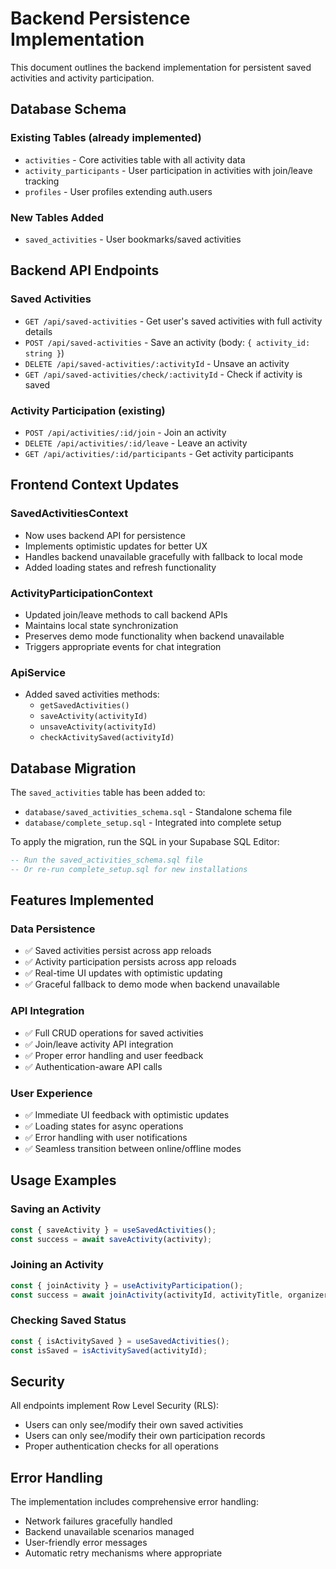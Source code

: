 # Backend Persistence Implementation

This document outlines the backend implementation for persistent saved activities and activity participation.

## Database Schema

### Existing Tables (already implemented)
- `activities` - Core activities table with all activity data
- `activity_participants` - User participation in activities with join/leave tracking
- `profiles` - User profiles extending auth.users

### New Tables Added
- `saved_activities` - User bookmarks/saved activities

## Backend API Endpoints

### Saved Activities
- `GET /api/saved-activities` - Get user's saved activities with full activity details
- `POST /api/saved-activities` - Save an activity (body: `{ activity_id: string }`)
- `DELETE /api/saved-activities/:activityId` - Unsave an activity
- `GET /api/saved-activities/check/:activityId` - Check if activity is saved

### Activity Participation (existing)
- `POST /api/activities/:id/join` - Join an activity
- `DELETE /api/activities/:id/leave` - Leave an activity
- `GET /api/activities/:id/participants` - Get activity participants

## Frontend Context Updates

### SavedActivitiesContext
- Now uses backend API for persistence
- Implements optimistic updates for better UX
- Handles backend unavailable gracefully with fallback to local mode
- Added loading states and refresh functionality

### ActivityParticipationContext
- Updated join/leave methods to call backend APIs
- Maintains local state synchronization
- Preserves demo mode functionality when backend unavailable
- Triggers appropriate events for chat integration

### ApiService
- Added saved activities methods:
  - `getSavedActivities()`
  - `saveActivity(activityId)`
  - `unsaveActivity(activityId)`
  - `checkActivitySaved(activityId)`

## Database Migration

The `saved_activities` table has been added to:
- `database/saved_activities_schema.sql` - Standalone schema file
- `database/complete_setup.sql` - Integrated into complete setup

To apply the migration, run the SQL in your Supabase SQL Editor:

```sql
-- Run the saved_activities_schema.sql file
-- Or re-run complete_setup.sql for new installations
```

## Features Implemented

### Data Persistence
- ✅ Saved activities persist across app reloads
- ✅ Activity participation persists across app reloads
- ✅ Real-time UI updates with optimistic updating
- ✅ Graceful fallback to demo mode when backend unavailable

### API Integration
- ✅ Full CRUD operations for saved activities
- ✅ Join/leave activity API integration
- ✅ Proper error handling and user feedback
- ✅ Authentication-aware API calls

### User Experience
- ✅ Immediate UI feedback with optimistic updates
- ✅ Loading states for async operations
- ✅ Error handling with user notifications
- ✅ Seamless transition between online/offline modes

## Usage Examples

### Saving an Activity
```typescript
const { saveActivity } = useSavedActivities();
const success = await saveActivity(activity);
```

### Joining an Activity
```typescript
const { joinActivity } = useActivityParticipation();
const success = await joinActivity(activityId, activityTitle, organizerId);
```

### Checking Saved Status
```typescript
const { isActivitySaved } = useSavedActivities();
const isSaved = isActivitySaved(activityId);
```

## Security

All endpoints implement Row Level Security (RLS):
- Users can only see/modify their own saved activities
- Users can only see/modify their own participation records
- Proper authentication checks for all operations

## Error Handling

The implementation includes comprehensive error handling:
- Network failures gracefully handled
- Backend unavailable scenarios managed
- User-friendly error messages
- Automatic retry mechanisms where appropriate
